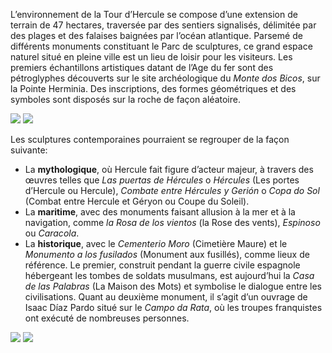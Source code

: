 L’environnement de la Tour d’Hercule se compose d’une extension de terrain de 47 hectares, traversée par des sentiers signalisés, délimitée par des plages et des falaises baignées par l’océan atlantique. Parsemé de différents monuments constituant le Parc de sculptures, ce grand espace naturel situé en pleine ville est un lieu de loisir pour les visiteurs. Les premiers échantillons artistiques datant de l’Age du fer sont des pétroglyphes découverts sur le site archéologique du *Monte dos Bicos*, sur la Pointe Herminia. Des inscriptions, des formes géométriques et des symboles sont disposés sur la roche de façon aléatoire.

<div class="photoset-grid" data-layout="2">
<a href="http://ciav.s3.amazonaws.com/img/_DSC3556.jpg" class="fresco" data-fresco-group="article" data-fresco-caption=""><img src="http://ciav.s3.amazonaws.com/img/_DSC3556.jpg"></a>
<a href="http://ciav.s3.amazonaws.com/img/_DSC3935.jpg" class="fresco" data-fresco-group="article" data-fresco-caption=""><img src="http://ciav.s3.amazonaws.com/img/_DSC3935.jpg"></a>
</div> 

Les sculptures contemporaines pourraient se regrouper de la façon suivante:

* La **mythologique**, où Hercule fait figure d’acteur majeur, à travers des œuvres telles que *Las puertas de Hércules* o *Hércules* (Les portes d’Hercule ou Hercule), *Combate entre Hércules y Gerión* o *Copa do Sol* (Combat entre Hercule et Géryon ou Coupe du Soleil).
* La **maritime**, avec des monuments faisant allusion à la mer et à la navigation, comme *la Rosa de los vientos* (la Rose des vents), *Espinoso* ou *Caracola*.
* La **historique**, avec le *Cementerio Moro* (Cimetière Maure) et le *Monumento a los fusilados* (Monument aux fusillés), comme lieux de référence. Le premier, construit pendant la guerre civile espagnole hébergeant les tombes de soldats musulmans, est aujourd’hui la *Casa de las Palabras* (La Maison des Mots) et symbolise le dialogue entre les civilisations. Quant au deuxième monument, il s’agit d’un ouvrage de Isaac Díaz Pardo situé sur le *Campo da Rata*, où les troupes franquistes ont exécuté de nombreuses personnes.

<div class="photoset-grid" data-layout="2">
<a href="http://ciav.s3.amazonaws.com/img/aerial-view.jpg" class="fresco" data-fresco-group="article" data-fresco-caption=""><img src="http://ciav.s3.amazonaws.com/img/aerial-view.jpg"></a>
<a href="http://ciav.s3.amazonaws.com/img/postales-2655M.jpgg" class="fresco" data-fresco-group="article" data-fresco-caption=""><img src="http://ciav.s3.amazonaws.com/img/postales-2655M.jpg"></a>
</div>